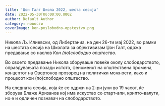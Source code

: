```yaml
---
title: 'Џон Галт Школа 2022, шеста сесија'
date: 2022-05-30T00:00:00.000Z
author: Default Author
category: новости
coverImage: kon-poslobodno-opstestvo.png
---
```


Никола Љ. Илиевски, од Либертаниа, на ден 26-ти мај 2022, во рамки на шестата сесија на Школата за објективизам Џон Галт, одржа предавање со наслов _Кон (по)слободно општество_. 

Во своето предавање Никола зборуваше повеќе околу слободарството, оправдувањата позади истото, феноменот на општествена промена, концептот на Овертонов прозорец на политички можности, како и процесот кон (по)слободно општество.

На следната сесија, која ќе се одржи на 2-ри јуни во 19 часот, ќе зборува Блаже Аризанов кој има искуство со старт-апи, крипто-валути, но е и одличен познавач на слободарството.
